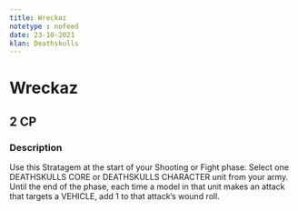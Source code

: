 ```yaml
---
title: Wreckaz
notetype : nofeed
date: 23-10-2021
klan: Deathskulls
---
```


# Wreckaz
## 2 CP
### Description

Use this Stratagem at the start of your Shooting or Fight phase. Select one DEATHSKULLS CORE or DEATHSKULLS CHARACTER unit from your army. Until the end of the phase, each time a model in that unit makes an attack that targets a VEHICLE, add 1 to that attack’s wound roll.